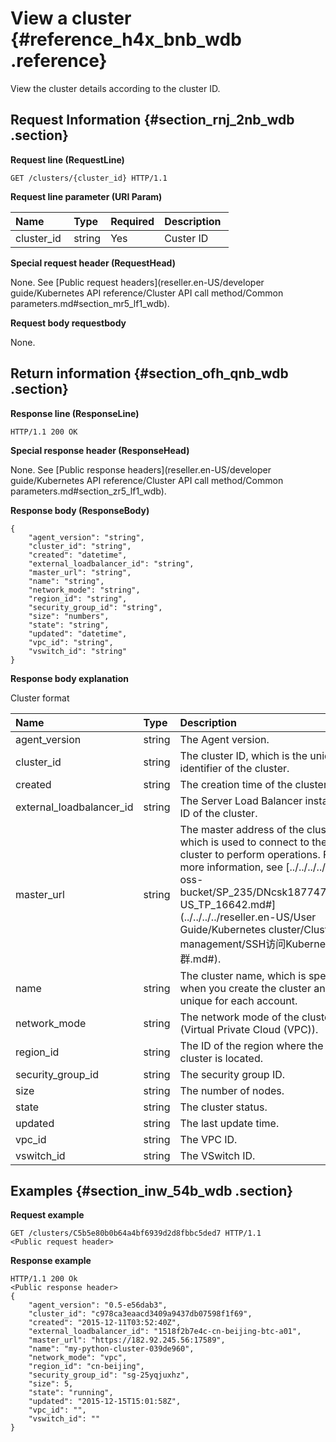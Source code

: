 # View a cluster {#reference_h4x_bnb_wdb .reference}

View the cluster details according to the cluster ID.

## Request Information {#section_rnj_2nb_wdb .section}

**Request line \(RequestLine\)**

```
GET /clusters/{cluster_id} HTTP/1.1
```

**Request line parameter \(URI Param\)**

|Name|Type|Required|Description |
|:---|:---|:-------|:-----------|
|cluster\_id |string|Yes|Custer ID|

**Special request header \(RequestHead\)**

None. See [Public request headers](reseller.en-US/developer guide/Kubernetes API reference/Cluster API call method/Common parameters.md#section_mr5_lf1_wdb).

**Request body requestbody**

None. 

## Return information {#section_ofh_qnb_wdb .section}

**Response line \(ResponseLine\)**

```
HTTP/1.1 200 OK
```

**Special response header \(ResponseHead\)**

None. See [Public response headers](reseller.en-US/developer guide/Kubernetes API reference/Cluster API call method/Common parameters.md#section_zr5_lf1_wdb).

**Response body \(ResponseBody\)**

```
{
    "agent_version": "string",
    "cluster_id": "string",
    "created": "datetime",
    "external_loadbalancer_id": "string",
    "master_url": "string",
    "name": "string",
    "network_mode": "string",
    "region_id": "string",
    "security_group_id": "string",
    "size": "numbers",
    "state": "string",
    "updated": "datetime",
    "vpc_id": "string",
    "vswitch_id": "string"
}
```

**Response body explanation**

Cluster format

|Name|Type|Description|
|:---|:---|:----------|
|agent\_version|string|The Agent version.|
|cluster\_id|string|The cluster ID, which is the unique identifier of the cluster.|
|created|string|The creation time of the cluster.|
|external\_loadbalancer\_id|string|The Server Load Balancer instance ID of the cluster.|
|master\_url|string|The master address of the cluster, which is used to connect to the cluster to perform operations. For more information, see [../../../../dita-oss-bucket/SP\_235/DNcsk1877477/EN-US\_TP\_16642.md\#](../../../../reseller.en-US/User Guide/Kubernetes cluster/Cluster management/SSH访问Kubernetes集群.md#).|
|name|string|The cluster name, which is specified when you create the cluster and is unique for each account.|
|network\_mode|string|The network mode of the cluster \(Virtual Private Cloud \(VPC\)\).|
|region\_id|string|The ID of the region where the cluster is located.|
|security\_group\_id|string|The security group ID.|
|size|string|The number of nodes.|
|state|string|The cluster status.|
|updated|string|The last update time.|
|vpc\_id|string|The VPC ID.|
|vswitch\_id|string|The VSwitch ID.|

## Examples {#section_inw_54b_wdb .section}

**Request example**

```
GET /clusters/C5b5e80b0b64a4bf6939d2d8fbbc5ded7 HTTP/1.1
<Public request header>
```

**Response example**

```
HTTP/1.1 200 Ok
<Public response header>
{
    "agent_version": "0.5-e56dab3",
    "cluster_id": "c978ca3eaacd3409a9437db07598f1f69",
    "created": "2015-12-11T03:52:40Z",
    "external_loadbalancer_id": "1518f2b7e4c-cn-beijing-btc-a01",
    "master_url": "https://182.92.245.56:17589",
    "name": "my-python-cluster-039de960",
    "network_mode": "vpc",
    "region_id": "cn-beijing",
    "security_group_id": "sg-25yqjuxhz",
    "size": 5,
    "state": "running",
    "updated": "2015-12-15T15:01:58Z",
    "vpc_id": "",
    "vswitch_id": ""
}
```

